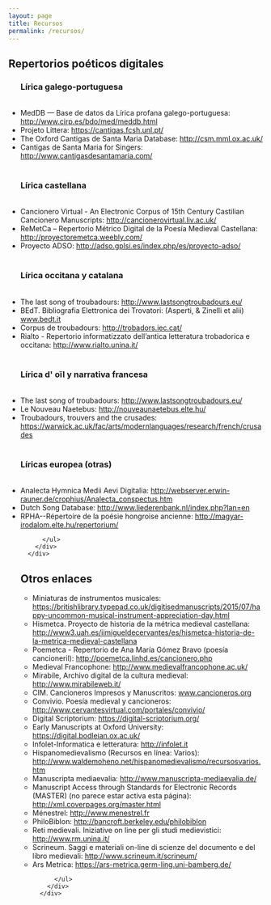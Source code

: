 ```yaml
---
layout: page
title: Recursos
permalink: /recursos/
---
```

	  
## Repertorios poéticos digitales

<div class="container mx-auto px-2 py-2">
        <div class="py-2 mb-2 prose">
          <ul>

<h3>Lírica galego-portuguesa</h3>
<br/>
<li>MedDB — Base de datos da Lírica profana galego-portuguesa: <a href="http://www.cirp.es/bdo/med/meddb.html" target="_blank">http://www.cirp.es/bdo/med/meddb.html</a></li>	
<li>Projeto Littera: <a href="https://cantigas.fcsh.unl.pt/" target="_blank">https://cantigas.fcsh.unl.pt/</a></li>	    
<li>The Oxford Cantigas de Santa Maria Database: <a href="http://csm.mml.ox.ac.uk/" target="_blank">http://csm.mml.ox.ac.uk/</a></li>
<li>Cantigas de Santa Maria for Singers: <a href="http://www.cantigasdesantamaria.com/" target="_blank">http://www.cantigasdesantamaria.com/</a></li>


<br/>
<h3>Lírica castellana</h3>
<br/>
<li>Cancionero Virtual - An Electronic Corpus of 15th Century Castilian Cancionero Manuscripts: <a href="http://cancionerovirtual.liv.ac.uk/" target="_blank">http://cancionerovirtual.liv.ac.uk/</a></li>
<li>ReMetCa – Repertorio Métrico Digital de la Poesía Medieval Castellana: <a href="http://proyectoremetca.weebly.com/index.html" target="_blank">http://proyectoremetca.weebly.com/</a></li>
<li>Proyecto ADSO: <a href="http://adso.gplsi.es/index.php/es/proyecto-adso/" target="_blank">http://adso.gplsi.es/index.php/es/proyecto-adso/</a></li>
  


<br/>
<h3>Lírica occitana y catalana</h3>
<br/>
<li>The last song of troubadours: <a href="http://www.lastsongtroubadours.eu/" target="_blank">http://www.lastsongtroubadours.eu/</a></li>
<li>BEdT. Bibliografia Elettronica dei Trovatori: (Asperti, & Zinelli et alii) <a href="http://bedt.it" target="_blank">www.bedt.it</a></li>
<li>Corpus de troubadours: <a href="http://trobadors.iec.cat/" target="_blank">http://trobadors.iec.cat/</a></li>
<li>Rialto - Repertorio informatizzato dell’antica letteratura trobadorica e occitana: <a href="http://www.rialto.unina.it/" target="_blank">http://www.rialto.unina.it/</a></li>



<br/>
<h3>Lírica d' oïl y narrativa francesa</h3>
<br/>
<li>The last song of troubadours: <a href="http://www.lastsongtroubadours.eu/" target="_blank">http://www.lastsongtroubadours.eu/</a></li>
<li>Le Nouveau Naetebus: <a href="http://nouveaunaetebus.elte.hu/" target="_blank">http://nouveaunaetebus.elte.hu/</a></li>
<li>Troubadours, trouvers and the crusades: <a href="https://warwick.ac.uk/fac/arts/modernlanguages/research/french/crusades" target="_blank">https://warwick.ac.uk/fac/arts/modernlanguages/research/french/crusades</a></li>


<br/>
<h3>Líricas europea (otras)</h3>
<br/>
<li>Analecta Hymnica Medii Aevi Digitalia: <a href="http://webserver.erwin-rauner.de/crophius/Analecta_conspectus.htm" target="_blank">http://webserver.erwin-rauner.de/crophius/Analecta_conspectus.htm</a></li>
<li>Dutch Song Database: <a href="http://www.liederenbank.nl/index.php?lan=en" target="_blank">http://www.liederenbank.nl/index.php?lan=en</a></li>
<li>RPHA--Répertoire de la poésie hongroise ancienne: <a href="http://magyar-irodalom.elte.hu/repertorium/" target="_blank">http://magyar-irodalom.elte.hu/repertorium/</a></li> 

          </ul>
        </div>
      </div>	 
	  
  
## Otros enlaces

<div class="container mx-auto px-2 py-2">
        <div class="py-2 mb-2 prose">
          <ul>

<li>Miniaturas de instrumentos musicales: <a href="https://britishlibrary.typepad.co.uk/digitisedmanuscripts/2015/07/happy-uncommon-musical-instrument-appreciation-day.html" target="_blank">https://britishlibrary.typepad.co.uk/digitisedmanuscripts/2015/07/happy-uncommon-musical-instrument-appreciation-day.html</a></li>
<li>Hismetca. Proyecto de historia de la métrica medieval castellana: <a href="http://www3.uah.es/iimigueldecervantes/es/hismetca-historia-de-la-metrica-medieval-castellana" target="_blank">http://www3.uah.es/iimigueldecervantes/es/hismetca-historia-de-la-metrica-medieval-castellana</a></li>	
<li>Poemetca - Repertorio de Ana María Gómez Bravo (poesía cancioneril): <a href="http://poemetca.linhd.es/cancionero.php" target="_blank">http://poemetca.linhd.es/cancionero.php</a></li>	
<li>Medieval Francophone: <a href="http://www.medievalfrancophone.ac.uk/" target="_blank">http://www.medievalfrancophone.ac.uk/</a></li>	
<li>Mirabile, Archivo digital de la cultura medieval: <a href="http://www.mirabileweb.it/" target="_blank">http://www.mirabileweb.it/</a></li>
<li>CIM. Cancioneros Impresos y Manuscritos: <a href="http://www.cancioneros.org" target="_blank">www.cancioneros.org</a></li>
<li>Convivio. Poesía medieval y cancioneros: <a href="http://www.cervantesvirtual.com/portales/convivio/" target="_blank">http://www.cervantesvirtual.com/portales/convivio/</a></li> 
<li>Digital Scriptorium: <a href="https://digital-scriptorium.org/" target="_blank">https://digital-scriptorium.org/</a></li> 
<li>Early Manuscripts at Oxford University: <a href="https://digital.bodleian.ox.ac.uk/" target="_blank">https://digital.bodleian.ox.ac.uk/</a></li> 
<li>Infolet-Informatica e letteratura: <a href="http://infolet.it" target="_blank">http://infolet.it</a></li> 
<li>Hispanomedievalismo (Recursos en línea: Varios): <a href="http://www.waldemoheno.net/hispanomedievalismo/recursosvarios.htm" target="_blank">http://www.waldemoheno.net/hispanomedievalismo/recursosvarios.htm</a></li> 
<li>Manuscripta mediaevalia: <a href="http://www.manuscripta-mediaevalia.de/#|4" target="_blank">http://www.manuscripta-mediaevalia.de/</a></li> 
<li>Manuscript Access through Standards for Electronic Records (MASTER) (no parece estar activa esta página): <a href="http://xml.coverpages.org/master.html" target="_blank">http://xml.coverpages.org/master.html</a></li> 
<li>Ménestrel: <a href="http://www.menestrel.fr" target="_blank">http://www.menestrel.fr</a></li>  
<li>PhiloBiblon: <a href="http://bancroft.berkeley.edu/philobiblon" target="_blank">http://bancroft.berkeley.edu/philobiblon</a></li>
<li>Reti medievali. Iniziative on line per gli studi medievistici: <a href="http://www.rm.unina.it/" target="_blank">http://www.rm.unina.it/</a></li>
<li>Scrineum. Saggi e materiali on-line di scienze del documento e del libro medievali: <a href="http://www.scrineum.it/scrineum/" target="_blank">http://www.scrineum.it/scrineum/</a></li>
<li>Ars Metrica: <a href="https://ars-metrica.germ-ling.uni-bamberg.de/" target="_blank">https://ars-metrica.germ-ling.uni-bamberg.de/</a></li>


          </ul>
        </div>
      </div>
	 